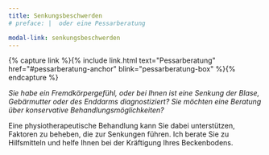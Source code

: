 ```yaml
---
title: Senkungsbeschwerden
# preface: |  oder eine Pessarberatung

modal-link: senkungsbeschwerden
---
```


{% capture link %}{% include link.html text="Pessarberatung" href="#pessarberatung-anchor" blink="pessarberatung-box" %}{% endcapture %}

*Sie habe ein Fremdkörpergefühl, oder bei Ihnen ist eine Senkung der Blase, Gebärmutter oder des Enddarms diagnostiziert?
Sie möchten eine Beratung über konservative Behandlungsmöglichkeiten?*

Eine physiotherapeutische Behandlung kann Sie dabei unterstützen, Faktoren zu beheben, die zur Senkungen führen.
Ich berate Sie zu Hilfsmitteln und helfe Ihnen bei der Kräftigung Ihres Beckenbodens.
